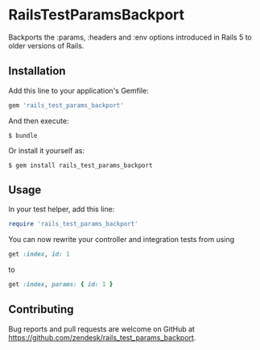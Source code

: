 # RailsTestParamsBackport

Backports the :params, :headers and :env options introduced in Rails 5 to older versions of Rails.

## Installation

Add this line to your application's Gemfile:

```ruby
gem 'rails_test_params_backport'
```

And then execute:

    $ bundle

Or install it yourself as:

    $ gem install rails_test_params_backport

## Usage

In your test helper, add this line:

```ruby
require 'rails_test_params_backport'
```

You can now rewrite your controller and integration tests from using

```ruby
get :index, id: 1
```

to

```ruby
get :index, params: { id: 1 }
```

## Contributing

Bug reports and pull requests are welcome on GitHub at https://github.com/zendesk/rails_test_params_backport.
